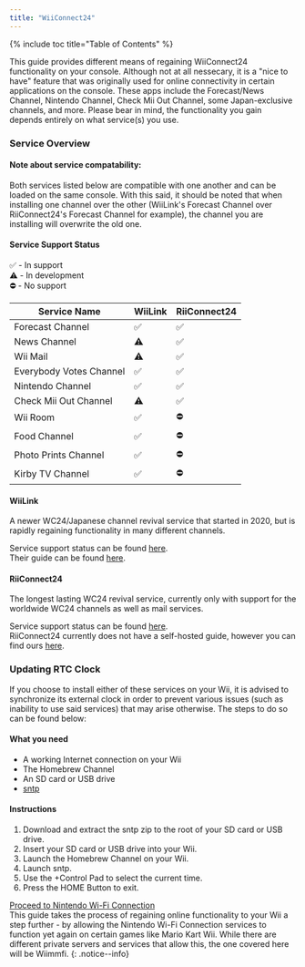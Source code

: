 ```yaml
---
title: "WiiConnect24"
---
```


{% include toc title="Table of Contents" %}

This guide provides different means of regaining WiiConnect24 functionality on your console. Although not at all nessecary, it is a "nice to have" feature that was originally used for online connectivity in certain applications on the console. These apps include the Forecast/News Channel, Nintendo Channel, Check Mii Out Channel, some Japan-exclusive channels, and more. Please bear in mind, the functionality you gain depends entirely on what service(s) you use.

### Service Overview

#### Note about service compatability:
Both services listed below are compatible with one another and can be loaded on the same console. With this said, it should be noted that when installing one channel over the other (WiiLink's Forecast Channel over RiiConnect24's Forecast Channel for example), the channel you are installing will overwrite the old one.


#### Service Support Status
✅ - In support<br>
⚠️ - In development<br>
⛔ - No support

| Service Name | WiiLink | RiiConnect24 |
| ------------ | ------- | ------------ |
| Forecast Channel | ✅ | ✅ |
| News Channel | ⚠️ | ✅ |
| Wii Mail | ⚠️ | ✅ |
| Everybody Votes Channel | ✅ | ✅ |
| Nintendo Channel | ✅ | ✅ |
| Check Mii Out Channel | ⚠️ | ✅ |
| Wii Room | ✅ | ⛔ |
| Food Channel | ✅ | ⛔ |
| Photo Prints Channel | ✅ | ⛔
| Kirby TV Channel | ✅ | ⛔ |

#### WiiLink
A newer WC24/Japanese channel revival service that started in 2020, but is rapidly regaining functionality in many different channels.
    
Service support status can be found [here](https://www.wiilink24.com/status).<br>
Their guide can be found [here](https://www.wiilink24.com/guide/1welcome/).

#### RiiConnect24
The longest lasting WC24 revival service, currently only with support for the worldwide WC24 channels as well as mail services.

Service support status can be found [here](https://rc24.xyz/stats/).<br>
RiiConnect24 currently does not have a self-hosted guide, however you can find ours [here](riiconnect24).

### Updating RTC Clock
If you choose to install either of these services on your Wii, it is advised to synchronize its external clock in order to prevent various issues (such as inability to use said services) that may arise otherwise. The steps to do so can be found below:

#### What you need
+ A working Internet connection on your Wii
+ The Homebrew Channel
+ An SD card or USB drive
+ [sntp](https://oscwii.org/library/app/sntp)

#### Instructions
1. Download and extract the sntp zip to the root of your SD card or USB drive.
1. Insert your SD card or USB drive into your Wii. 
1. Launch the Homebrew Channel on your Wii.
1. Launch sntp.
1. Use the +Control Pad to select the current time.
1. Press the HOME Button to exit.

[Proceed to Nintendo Wi-Fi Connection](wiimmfi)<br>
This guide takes the process of regaining online functionality to your Wii a step further - by allowing the Nintendo Wi-Fi Connection services to function yet again on certain games like Mario Kart Wii. While there are different private servers and services that allow this, the one covered here will be Wiimmfi.
{: .notice--info}